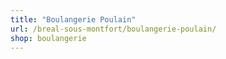 ```yaml
---
title: "Boulangerie Poulain"
url: /breal-sous-montfort/boulangerie-poulain/
shop: boulangerie
---
```

